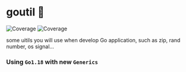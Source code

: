 # goutil 🔧
![Coverage](https://img.shields.io/badge/Coverage-76.0%25-brightgreen)
![Coverage](https://img.shields.io/badge/Go-1.18-brightgreen)

some uitils you will use when develop Go application, such as zip, rand number, os signal...
### Using `Go1.18` with new `Generics`
